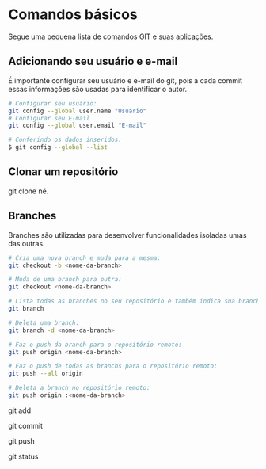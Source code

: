 # Comandos básicos

Segue uma pequena lista de comandos GIT e suas aplicações.

## Adicionando seu usuário e e-mail

É importante configurar seu usuário e e-mail do git, pois a cada commit essas informações são usadas para identificar o autor.

```sh
# Configurar seu usuário:
git config --global user.name "Usuário"
# Configurar seu E-mail
git config --global user.email "E-mail"

# Conferindo os dados inseridos:
$ git config --global --list
```

## Clonar um repositório

git clone né.

## Branches

Branches são utilizadas para desenvolver funcionalidades isoladas umas das outras.

```sh
# Cria uma nova branch e muda para a mesma:
git checkout -b <nome-da-branch>

# Muda de uma branch para outra:
git checkout <nome-da-branch>

# Lista todas as branches no seu repositório e também indica sua branch atual:
git branch

# Deleta uma branch:
git branch -d <nome-da-branch>

# Faz o push da branch para o repositório remoto:
git push origin <nome-da-branch>

# Faz o push de todas as branchs para o repositório remoto:
git push --all origin

# Deleta a branch no repositório remoto:
git push origin :<nome-da-branch>
```

git add

git commit 

git push

git status

